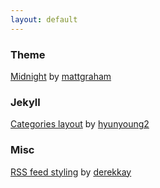 ```yaml
---
layout: default
---
```


### Theme
[Midnight](https://github.com/pages-themes/midnight) by [mattgraham](https://twitter.com/michigangraham)

### Jekyll
[Categories layout](https://hyunyoung2.github.io/2016/12/17/Tag_Cloud/) by [hyunyoung2](https://github.com/hyunyoung2)

### Misc
[RSS feed styling](https://darekkay.com/blog/rss-styling/) by [derekkay](https://github.com/darekkay)